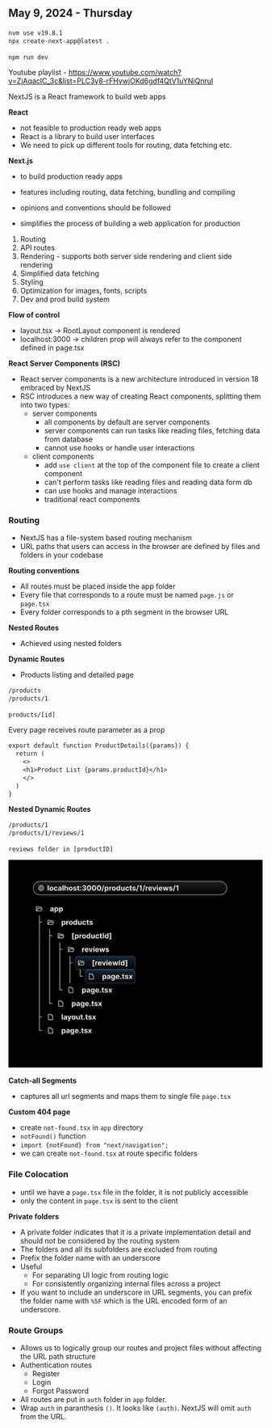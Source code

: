 ## May 9, 2024 - Thursday

```
nvm use v19.8.1
npx create-next-app@latest .

npm run dev
```

Youtube playlist - https://www.youtube.com/watch?v=ZjAqacIC_3c&list=PLC3y8-rFHvwjOKd6gdf4QtV1uYNiQnruI

NextJS is a React framework to build web apps

**React**

- not feasible to production ready web apps
- React is a library to build user interfaces
- We need to pick up different tools for routing, data fetching etc.

**Next.js**

- to build production ready apps
- features including routing, data fetching, bundling and compiling
- opinions and conventions should be followed

- simplifies the process of building a web application for production

1. Routing
2. API routes
3. Rendering - supports both server side rendering and client side rendering
4. Simplified data fetching
5. Styling
6. Optimization for images, fonts, scripts
7. Dev and prod build system

**Flow of control**

- layout.tsx -> RootLayout component is rendered
- localhost:3000 -> children prop will always refer to the component defined in page.tsx

**React Server Components (RSC)**

- React server components is a new architecture introduced in version 18 embraced by NextJS
- RSC introduces a new way of creating React components, splitting them into two types:
  - server components
    - all components by default are server components
    - server components can run tasks like reading files, fetching data from database
    - cannot use hooks or handle user interactions
  - client components
    - add `use client` at the top of the component file to create a client component
    - can't perform tasks like reading files and reading data form db
    - can use hooks and manage interactions
    - traditional react components

### Routing

- NextJS has a file-system based routing mechanism
- URL paths that users can access in the browser are defined by files and folders in your codebase

**Routing conventions**

- All routes must be placed inside the app folder
- Every file that corresponds to a route must be named `page.js` or `page.tsx`
- Every folder corresponds to a pth segment in the browser URL

**Nested Routes**

- Achieved using nested folders

**Dynamic Routes**

- Products listing and detailed page

```
/products
/products/1

products/[id]
```

Every page receives route parameter as a prop

```
export default function ProductDetails({params}) {
  return (
    <>
    <h1>Product List {params.productId}</h1>
    </>
  )
}
```

**Nested Dynamic Routes**

```
/products/1
/products/1/reviews/1

reviews folder in [productID]
```

![folder structure](nested_dynamic_routes.png)

**Catch-all Segments**

- captures all url segments and maps them to single file `page.tsx`

**Custom 404 page**

- create `not-found.tsx` in `app` directory
- `notFound()` function
- `import {notFound} from "next/navigation";`
- we can create `not-found.tsx` at route specific folders

### File Colocation

- until we have a `page.tsx` file in the folder, it is not publicly accessible
- only the content in `page.tsx` is sent to the client

**Private folders**

- A private folder indicates that it is a private implementation detail and should not be considered by the routing system
- The folders and all its subfolders are excluded from routing
- Prefix the folder name with an underscore
- Useful
  - For separating UI logic from routing logic
  - For consistently organizing internal files across a project
- If you want to include an underscore in URL segments, you can prefix the folder name with `%5F` which is the URL encoded form of an underscore.

### Route Groups

- Allows us to logically group our routes and project files without affecting the URL path structure
- Authentication routes
  - Register
  - Login
  - Forgot Password
- All routes are put in `auth` folder in `app` folder.
- Wrap `auth` in paranthesis `()`. It looks like `(auth)`. NextJS will omit `auth` from the URL.
